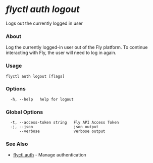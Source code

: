 # _flyctl auth logout_

Logs out the currently logged in user

### About

Log the currently logged-in user out of the Fly platform. 
To continue interacting with Fly, the user will need to log in again.


### Usage
~~~
flyctl auth logout [flags]
~~~

### Options

~~~
  -h, --help   help for logout
~~~

### Global Options

~~~
  -t, --access-token string   Fly API Access Token
  -j, --json                  json output
      --verbose               verbose output
~~~

### See Also

* [flyctl auth](/docs/flyctl/auth/)	 - Manage authentication

